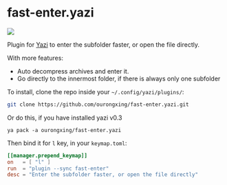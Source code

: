 # fast-enter.yazi

![](https://testmnbbs.oss-cn-zhangjiakou.aliyuncs.com/pic/20240605151105_rec_-convert.gif?x-oss-process=base_webp)

Plugin for [Yazi](https://github.com/sxyazi/yazi) to enter the subfolder faster, or open the file directly.

With more features:
- Auto decompress archives and enter it. 
- Go directly to the innermost folder, if there is always only one subfolder

To install, clone the repo inside your `~/.config/yazi/plugins/`:

```bash
git clone https://github.com/ourongxing/fast-enter.yazi.git
```

Or do this, if you have installed yazi v0.3
```shell
ya pack -a ourongxing/fast-enter.yazi
```

Then bind it for `l` key, in your `keymap.toml`:

```toml
[[manager.prepend_keymap]]
on   = [ "l" ]
run  = "plugin --sync fast-enter"
desc = "Enter the subfolder faster, or open the file directly"
```
